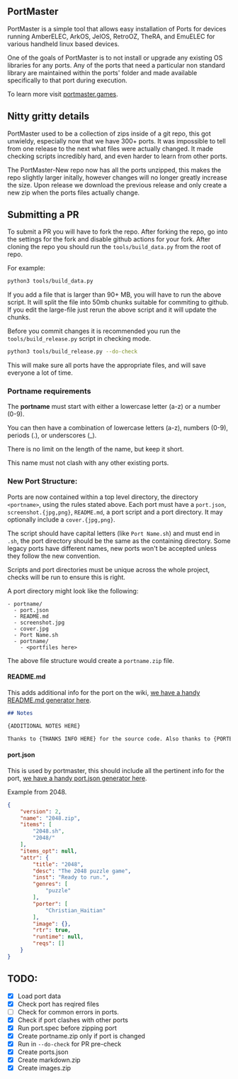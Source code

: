 ## PortMaster

PortMaster is a simple tool that allows easy installation of Ports for devices running AmberELEC, ArkOS, JelOS, RetroOZ, TheRA, and EmuELEC for various handheld linux based devices. 

One of the goals of PortMaster is to not install or upgrade any existing OS libraries for any ports. Any of the ports that need a particular non standard library are maintained within the ports' folder and made available specifically to that port during execution.

To learn more visit [portmaster.games](https://portmaster.games/).


## Nitty gritty details

PortMaster used to be a collection of zips inside of a git repo, this got unwieldy, especially now that we have 300+ ports. It was impossible to tell from one release to the next what files were actually changed. It made checking scripts incredibly hard, and even harder to learn from other ports.

The PortMaster-New repo now has all the ports unzipped, this makes the repo slightly larger initally, however changes will no longer greatly increase the size. Upon release we download the previous release and only create a new zip when the ports files actually change.

## Submitting a PR

To submit a PR you will have to fork the repo. After forking the repo, go into the settings for the fork and disable github actions for your fork. After cloning the repo you should run the `tools/build_data.py` from the root of repo.

For example:
```bash
python3 tools/build_data.py
```

If you add a file that is larger than 90+ MB, you will have to run the above script. It will split the file into 50mb chunks suitable for commiting to github. If you edit the large-file just rerun the above script and it will update the chunks.

Before you commit changes it is recommended you run the `tools/build_release.py` script in checking mode.

```bash
python3 tools/build_release.py --do-check
```

This will make sure all ports have the appropriate files, and will save everyone a lot of time.

### Portname requirements

The **portname** must start with either a lowercase letter (a-z) or a number (0-9).

You can then have a combination of lowercase letters (a-z), numbers (0-9), periods (.), or underscores (\_).

There is no limit on the length of the name, but keep it short.

This name must not clash with any other existing ports.

### New Port Structure:

Ports are now contained within a top level directory, the directory `<portname>`, using the rules stated above. Each port must have a `port.json`, `screenshot.{jpg,png}`, `README.md`, a port script and a port directory. It may optionally include a `cover.{jpg,png}`.

The script should have capital letters (like `Port Name.sh`) and must end in `.sh`, the port directory should be the same as the containing directory. Some legacy ports have different names, new ports won't be accepted unless they follow the new convention.

Scripts and port directories must be unique across the whole project, checks will be run to ensure this is right.

A port directory might look like the following:

```
- portname/
  - port.json
  - README.md
  - screenshot.jpg
  - cover.jpg
  - Port Name.sh
  - portname/
    - <portfiles here>
```

The above file structure would create a `portname.zip` file.

#### README.md

This adds additional info for the port on the wiki, [we have a handy README.md generator here](http://portmaster.games/port-markdown.html).

```markdown
## Notes

{ADDITIONAL NOTES HERE}

Thanks to {THANKS INFO HERE} for the source code. Also thanks to {PORTER NAME} for the packaging for portmaster.

```

#### port.json

This is used by portmaster, this should include all the pertinent info for the port, [we have a handy port.json generator here](http://portmaster.games/port-json.html).

Example from 2048.

```json
{
    "version": 2,
    "name": "2048.zip",
    "items": [
        "2048.sh",
        "2048/"
    ],
    "items_opt": null,
    "attr": {
        "title": "2048",
        "desc": "The 2048 puzzle game",
        "inst": "Ready to run.",
        "genres": [
            "puzzle"
        ],
        "porter": [
            "Christian_Haitian"
        ],
        "image": {},
        "rtr": true,
        "runtime": null,
        "reqs": []
    }
}
```


## TODO:

- [x] Load port data
- [x] Check port has reqired files
- [ ] Check for common errors in ports.
- [x] Check if port clashes with other ports
- [x] Run port.spec before zipping port
- [x] Create portname.zip only if port is changed
- [x] Run in `--do-check` for PR pre-check
- [x] Create ports.json
- [x] Create markdown.zip
- [x] Create images.zip
